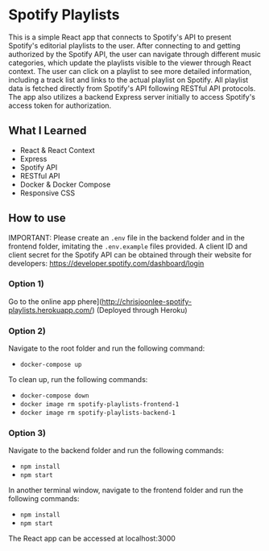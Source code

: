# Spotify Playlists

This is a simple React app that connects to Spotify's API to present Spotify's editorial playlists to the user. After connecting to and getting authorized by the Spotify API, the user can navigate through different music categories, which update the playlists visible to the viewer through React context. The user can click on a playlist to see more detailed information, including a track list and links to the actual playlist on Spotify. All playlist data is fetched directly from Spotify's API following RESTful API protocols. The app also utilizes a backend Express server initially to access Spotify's access token for authorization.

## What I Learned
* React & React Context
* Express
* Spotify API
* RESTful API 
* Docker & Docker Compose
* Responsive CSS

## How to use

IMPORTANT: Please create an `.env` file in the backend folder and in the frontend folder, imitating the `.env.example` files provided. A client ID and client secret for the Spotify API can be obtained through their website for developers: https://developer.spotify.com/dashboard/login

### Option 1)
Go to the online app phere](http://chrisjoonlee-spotify-playlists.herokuapp.com/)
(Deployed through Heroku)

### Option 2)

Navigate to the root folder and run the following command:
* `docker-compose up`

To clean up, run the following commands:
* `docker-compose down`
* `docker image rm spotify-playlists-frontend-1`
* `docker image rm spotify-playlists-backend-1`

### Option 3)

Navigate to the backend folder and run the following commands:
* `npm install`
* `npm start`

In another terminal window, navigate to the frontend folder and run the following commands:
* `npm install`
* `npm start`

The React app can be accessed at localhost:3000
